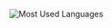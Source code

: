 ![Most Used Languages](https://github-readme-stats.vercel.app/api/top-langs/?username=pratixx&layout=compact&theme=github_dark)
